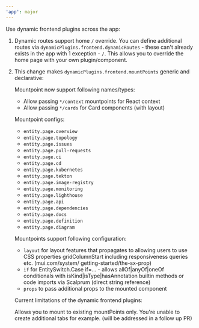 ```yaml
---
'app': major
---
```


Use dynamic frontend plugins across the app:

1. Dynamic routes support home `/` override. You can define additional routes via `dynamicPlugins.frontend.dynamicRoutes` - these can't already exists in the app with 1 exception - `/`. This allows you to override the home page with your own plugin/component.

2. This change makes `dynamicPlugins.frontend.mountPoints` generic and declarative:

   Mountpoint now support following names/types:

   - Allow passing `*/context` mountpoints for React context
   - Allow passing `*/cards` for Card components (with layout)

   Mountpoint configs:

   - `entity.page.overview`
   - `entity.page.topology`
   - `entity.page.issues`
   - `entity.page.pull-requests`
   - `entity.page.ci`
   - `entity.page.cd`
   - `entity.page.kubernetes`
   - `entity.page.tekton`
   - `entity.page.image-registry`
   - `entity.page.monitoring`
   - `entity.page.lighthouse`
   - `entity.page.api`
   - `entity.page.dependencies`
   - `entity.page.docs`
   - `entity.page.definition`
   - `entity.page.diagram`

   Mountpoints support following configuration:

   - `layout` for layout features that propagates to <Box sx=... /> allowing users to use CSS properties gridColumnStart including responsiveness queries etc. (mui.com/system/ getting-started/the-sx-prop)
   - `if` for EntitySwitch.Case if=... - allows allOf|anyOf|oneOf conditionals with isKind|isType|hasAnnotation builtin methods or code imports via Scalprum (direct string reference)
   - `props` to pass additional props to the mounted component

   Current limitations of the dynamic frontend plugins:

   Allows you to mount to existing mountPoints only. You're unable to create additional tabs for example. (will be addressed in a follow up PR)
